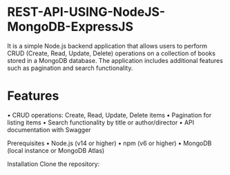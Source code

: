# REST-API-USING-NodeJS-MongoDB-ExpressJS
It is a simple Node.js backend application that allows users to perform CRUD (Create, Read, Update, Delete) operations on a collection of books stored in a MongoDB database. The application includes additional features such as pagination and search functionality.

# Features
• CRUD operations: Create, Read, Update, Delete items
• Pagination for listing items
• Search functionality by title or author/director
• API documentation with Swagger

Prerequisites
• Node.js (v14 or higher)
• npm (v6 or higher)
• MongoDB (local instance or MongoDB Atlas)

Installation
Clone the repository:
